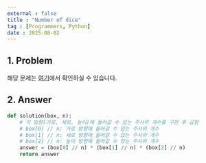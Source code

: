 ```yaml
---
external : false
title : "Number of dice"
tag : [Programmers, Python]
date : 2025-08-02
---
```


## 1. Problem

해당 문제는 [여기](https://school.programmers.co.kr/learn/courses/30/lessons/120845)에서 확인하실 수 있습니다.

## 2. Answer

```py
def solution(box, n):
    # 각 방향(가로, 세로, 높이)에 들어갈 수 있는 주사위 개수를 구한 후 곱함
    # box[0] // n: 가로 방향에 들어갈 수 있는 주사위 개수
    # box[1] // n: 세로 방향에 들어갈 수 있는 주사위 개수
    # box[2] // n: 높이 방향에 들어갈 수 있는 주사위 개수
    answer = (box[0] // n) * (box[1] // n) * (box[2] // n)
    return answer
```

